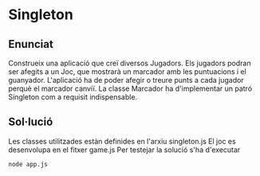 # Singleton

## Enunciat
Construeix una aplicació que creï diversos Jugadors. Els jugadors podran ser afegits a un Joc, que mostrarà un marcador amb les puntuacions i el guanyador. L'aplicació ha de poder afegir o treure punts a cada jugador perquè el marcador canviï. La classe Marcador ha d'implementar un patró Singleton com a requisit indispensable.

## Sol·lució
Les classes utilitzades estàn definides en l'arxiu singleton.js
El joc es desenvolupa en el fitxer game.js
Per testejar la solució s'ha d'executar

    node app.js
